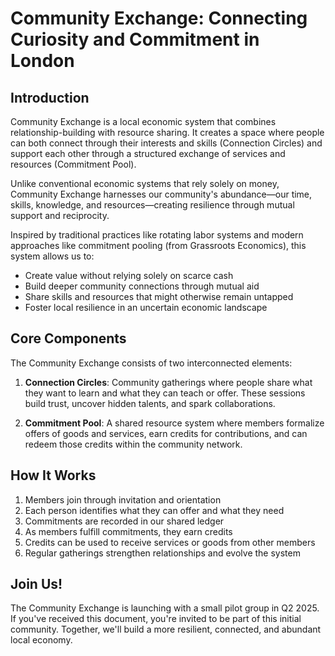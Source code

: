 # Community Exchange: Connecting Curiosity and Commitment in London

## Introduction

Community Exchange is a local economic system that combines relationship-building with resource sharing. It creates a space where people can both connect through their interests and skills (Connection Circles) and support each other through a structured exchange of services and resources (Commitment Pool).

Unlike conventional economic systems that rely solely on money, Community Exchange harnesses our community's abundance—our time, skills, knowledge, and resources—creating resilience through mutual support and reciprocity.

Inspired by traditional practices like rotating labor systems and modern approaches like commitment pooling (from Grassroots Economics), this system allows us to:

- Create value without relying solely on scarce cash
- Build deeper community connections through mutual aid
- Share skills and resources that might otherwise remain untapped
- Foster local resilience in an uncertain economic landscape

## Core Components

The Community Exchange consists of two interconnected elements:

1. **Connection Circles**: Community gatherings where people share what they want to learn and what they can teach or offer. These sessions build trust, uncover hidden talents, and spark collaborations.

2. **Commitment Pool**: A shared resource system where members formalize offers of goods and services, earn credits for contributions, and can redeem those credits within the community network.

## How It Works

1. Members join through invitation and orientation
2. Each person identifies what they can offer and what they need
3. Commitments are recorded in our shared ledger
4. As members fulfill commitments, they earn credits
5. Credits can be used to receive services or goods from other members
6. Regular gatherings strengthen relationships and evolve the system

## Join Us!

The Community Exchange is launching with a small pilot group in Q2 2025. If you've received this document, you're invited to be part of this initial community. Together, we'll build a more resilient, connected, and abundant local economy.